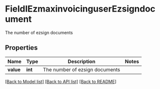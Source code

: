 # FieldIEzmaxinvoicinguserEzsigndocument

The number of ezsign documents

## Properties
Name | Type | Description | Notes
------------ | ------------- | ------------- | -------------
**value** | **int** | The number of ezsign documents | 

[[Back to Model list]](../README.md#documentation-for-models) [[Back to API list]](../README.md#documentation-for-api-endpoints) [[Back to README]](../README.md)


